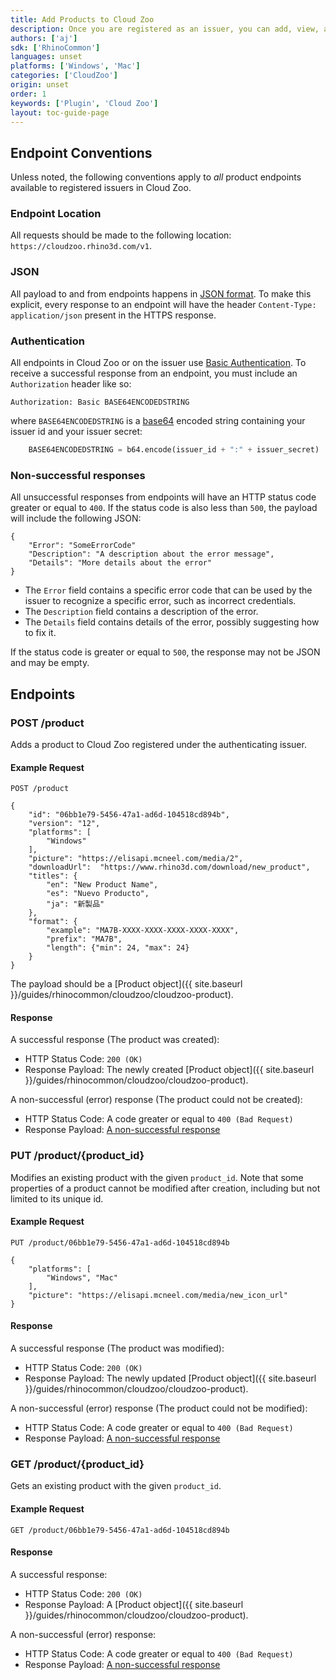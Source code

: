 ```yaml
---
title: Add Products to Cloud Zoo
description: Once you are registered as an issuer, you can add, view, and modify products in Cloud Zoo using the endpoints described below.
authors: ['aj']
sdk: ['RhinoCommon']
languages: unset
platforms: ['Windows', 'Mac']
categories: ['CloudZoo']
origin: unset
order: 1
keywords: ['Plugin', 'Cloud Zoo']
layout: toc-guide-page
---
```



## Endpoint Conventions

Unless noted, the following conventions apply to *all* product endpoints available to registered issuers in Cloud Zoo.

### Endpoint Location
All requests should be made to the following location: `https://cloudzoo.rhino3d.com/v1`.

### JSON

All payload to and from endpoints happens in [JSON format](https://www.json.org). To make this explicit, every response to an endpoint will have the  header `Content-Type: application/json` present in the HTTPS response.

### Authentication

All endpoints in Cloud Zoo or on the issuer use [Basic Authentication](https://en.wikipedia.org/wiki/Basic_access_authentication). To receive a successful response from an endpoint, you must include an `Authorization` header like so:
	
```
Authorization: Basic BASE64ENCODEDSTRING
```

where `BASE64ENCODEDSTRING` is a [base64](https://en.wikipedia.org/wiki/Base64) encoded string containing your issuer id and your issuer secret: 

```python
	BASE64ENCODEDSTRING = b64.encode(issuer_id + ":" + issuer_secret)
```
	
### Non-successful responses

All unsuccessful responses from endpoints will have an HTTP status code greater or equal to `400`. If the status code is also less than `500`, the payload will include the following JSON:

    {
	    "Error": "SomeErrorCode"
		"Description": "A description about the error message",
		"Details": "More details about the error"
	}

 - The `Error` field contains a specific error code that can be used by the issuer to recognize a specific error, such as incorrect credentials. 
 - The `Description` field contains a description of the error.
 - The `Details` field contains details of the error, possibly suggesting how to fix it.

If the status code is greater or equal to `500`, the response may not be JSON and may be empty.

## Endpoints

### POST /product

Adds a product to Cloud Zoo registered under the authenticating issuer.

#### Example Request

    POST /product
	
	{
	    "id": "06bb1e79-5456-47a1-ad6d-104518cd894b",
	    "version": "12",
	    "platforms": [
	        "Windows"
	    ],
	    "picture": "https://elisapi.mcneel.com/media/2",
	    "downloadUrl": 	"https://www.rhino3d.com/download/new_product",
	    "titles": {
	        "en": "New Product Name",
	        "es": "Nuevo Producto",
	        "ja": "新製品"
	    },
	    "format": {
			"example": "MA7B-XXXX-XXXX-XXXX-XXXX-XXXX",
			"prefix": "MA7B",
			"length": {"min": 24, "max": 24}
		}
	}

The payload should be a [Product object]({{ site.baseurl }}/guides/rhinocommon/cloudzoo/cloudzoo-product).

#### Response

A successful response (The product was created):

 - HTTP Status Code: `200 (OK)` 
 - Response Payload: The newly created [Product object]({{ site.baseurl }}/guides/rhinocommon/cloudzoo/cloudzoo-product). 

A non-successful (error) response (The product could not be created):

- HTTP Status Code: A code greater or equal to `400 (Bad Request)`
- Response Payload: [A non-successful response](#non-successful-responses)

### PUT /product/{product_id}

Modifies an existing product with the given `product_id`. Note that some properties of a product cannot be modified after creation, including but not limited to its unique id.

#### Example Request

    PUT /product/06bb1e79-5456-47a1-ad6d-104518cd894b
	
	{
	    "platforms": [
	        "Windows", "Mac"
	    ],
	    "picture": "https://elisapi.mcneel.com/media/new_icon_url"
	}

#### Response

A successful response (The product was modified):

 - HTTP Status Code: `200 (OK)` 
 - Response Payload: The newly updated [Product object]({{ site.baseurl }}/guides/rhinocommon/cloudzoo/cloudzoo-product). 

A non-successful (error) response (The product could not be modified):

- HTTP Status Code: A code greater or equal to `400 (Bad Request)`
- Response Payload: [A non-successful response](#non-successful-responses)

### GET /product/{product_id}

Gets an existing product with the given `product_id`.

#### Example Request

    GET /product/06bb1e79-5456-47a1-ad6d-104518cd894b

#### Response

A successful response:

 - HTTP Status Code: `200 (OK)` 
 - Response Payload: A [Product object]({{ site.baseurl }}/guides/rhinocommon/cloudzoo/cloudzoo-product). 

A non-successful (error) response:

- HTTP Status Code: A code greater or equal to `400 (Bad Request)`
- Response Payload: [A non-successful response](#non-successful-responses)